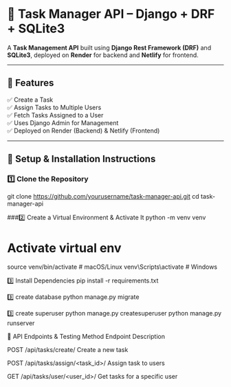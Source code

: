 # 🚀 Task Manager API – Django + DRF + SQLite3

A **Task Management API** built using **Django Rest Framework (DRF)** and **SQLite3**, deployed on **Render** for backend and **Netlify** for frontend.

---

## 📌 Features
✅ Create a Task  
✅ Assign Tasks to Multiple Users  
✅ Fetch Tasks Assigned to a User  
✅ Uses Django Admin for Management  
✅ Deployed on Render (Backend) & Netlify (Frontend)  

---

## 📌 Setup & Installation Instructions

### 1️⃣ Clone the Repository
git clone https://github.com/yourusername/task-manager-api.git
cd task-manager-api

###2️⃣ Create a Virtual Environment & Activate It
python -m venv venv
# Activate virtual env
source venv/bin/activate  # macOS/Linux
venv\Scripts\activate     # Windows

3️⃣ Install Dependencies
pip install -r requirements.txt

3️⃣ create database 
python manage.py migrate

3️⃣ create superuser
python manage.py createsuperuser
python manage.py runserver

📌 API Endpoints & Testing
Method	Endpoint	Description

POST	/api/tasks/create/	Create a new task

POST	/api/tasks/assign/<task_id>/	Assign task to users

GET	/api/tasks/user/<user_id>/	Get tasks for a specific user

